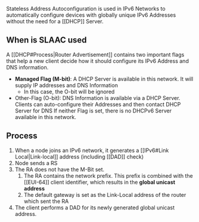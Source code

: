 Stateless Address Autoconfiguration is used in IPv6 Networks to automatically configure devices with globally unique IPv6 Addresses without the need for a [[DHCP]] Server.

## When is SLAAC used
A [[DHCP#Process|Router Advertisement]] contains two important flags that help a new client decide how it should configure its IPv6 Address and DNS information.

- **Managed Flag (M-bit)**: A DHCP Server is available in this network. It will supply IP addresses and DNS Information
	- In this case, the O-bit will be ignored
- Other-Flag (O-bit): DNS Information is available via a DHCP Server. Clients can auto-configure their Addresses and then contact DHCP Server for DNS
If neither Flag is set, there is no DHCPv6 Server available in this network.

## Process
1. When a node joins an IPv6 network, it generates a [[IPv6#Link Local|Link-local]] address (including [[DAD]] check)
2. Node sends a RS
4. The RA does not have the M-Bit set.
	1. The RA contains the network prefix. This prefix is combined with the [[EUI-64]] client identifier, which results in the **global unicast address**
	2. The default gateway is set as the Link-Local address of the router which sent the RA
5. The client performs a DAD for its newly generated global unicast address.
